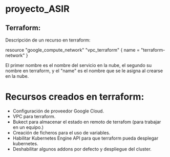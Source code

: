 # proyecto_ASIR

## Terraform:

Descripción de un recurso en terraform:

resource "google_compute_network" "vpc_terraform" {
  name = "terraform-network"
}

El primer nombre es el nombre del servicio en la nube, el segundo su nombre en terraform, y el "name" es el nombre que se le asigna al crearse en la nube.

# Recursos creados en terraform:

- Configuración de proveedor Google Cloud.
- VPC para terraform.
- Bukect para almacenar el estado en remoto de terrafom (para trabajar en un equipo.)
- Creación de ficheros para el uso de variables.
- Habilitar Kubernetes Engine API para que terraform pueda desplegar kubernetes.
- Deshabilitar algunos addons por defecto y despliegue del cluster.